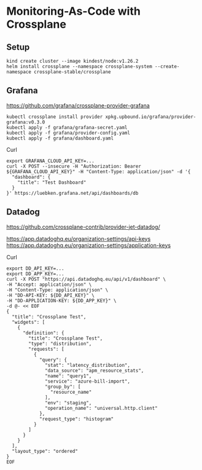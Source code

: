 # Monitoring-As-Code with Crossplane

## Setup
```
kind create cluster --image kindest/node:v1.26.2
helm install crossplane --namespace crossplane-system --create-namespace crossplane-stable/crossplane
```

## Grafana
https://github.com/grafana/crossplane-provider-grafana
```
kubectl crossplane install provider xpkg.upbound.io/grafana/provider-grafana:v0.3.0
kubectl apply -f grafana/grafana-secret.yaml
kubectl apply -f grafana/provider-config.yaml
kubectl apply -f grafana/dashboard.yaml
```

Curl
```
export GRAFANA_CLOUD_API_KEY=...
curl -X POST --insecure -H "Authorization: Bearer ${GRAFANA_CLOUD_API_KEY}" -H "Content-Type: application/json" -d '{
  "dashboard": {
    "title": "Test Dashboard"
  }
}' https://luebken.grafana.net/api/dashboards/db
```

## Datadog
https://github.com/crossplane-contrib/provider-jet-datadog/

https://app.datadoghq.eu/organization-settings/api-keys
https://app.datadoghq.eu/organization-settings/application-keys

Curl
```
export DD_API_KEY=...
export DD_APP_KEY=...
curl -X POST "https://api.datadoghq.eu/api/v1/dashboard" \
-H "Accept: application/json" \
-H "Content-Type: application/json" \
-H "DD-API-KEY: ${DD_API_KEY}" \
-H "DD-APPLICATION-KEY: ${DD_APP_KEY}" \
-d @- << EOF
{
  "title": "Crossplane Test",
  "widgets": [
    {
      "definition": {
        "title": "Crossplane Test",
        "type": "distribution",
        "requests": [
          {
            "query": {
              "stat": "latency_distribution",
              "data_source": "apm_resource_stats",
              "name": "query1",
              "service": "azure-bill-import",
              "group_by": [
                "resource_name"
              ],
              "env": "staging",
              "operation_name": "universal.http.client"
            },
            "request_type": "histogram"
          }
        ]
      }
    }
  ],
  "layout_type": "ordered"
}
EOF
```